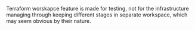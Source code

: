 Terraform worskapce feature is made for testing, not for the infrastructure managing through keeping different stages in separate workspace, which may seem obvious by their nature.<br>


